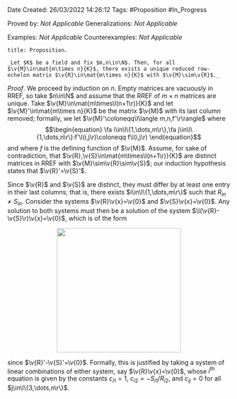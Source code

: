 <br />
<br />

Date Created: 26/03/2022 14:26:12
Tags: #Proposition #In_Progress

Proved by: _Not Applicable_
Generalizations: _Not Applicable_

Examples: _Not Applicable_
Counterexamples: _Not Applicable_

``` ad-Proposition
title: Proposition.

_Let $K$ be a field and fix $m,n\in\N$. Then, for all $\v{M}\in\mat{m\times n}{K}$, there exists a unique reduced row-echelon matrix $\v{R}\in\mat{m\times n}{K}$ with $\v{M}\sim\v{R}$._

```

_Proof_. We proceed by induction on $n$. Empty matrices are vacuously in RREF, so take $n\in\N$ and assume that the RREF of $m\times n$ matrices are unique. Take $\v{M}\in\mat{m\times\l(n+1\r)}{K}$ and let $\v{M}'\in\mat{m\times n}{K}$ be the matrix $\v{M}$ with its last column removed; formally, we let $\v{M}'\coloneqq\l\langle m,n,f'\r\rangle$ where
$$\begin{equation}
        \fa i\in\l\{1,\dots,m\r\},\fa j\in\l\{1,\dots,n\r\}:f'\l(i,j\r)\coloneqq f\l(i,j\r)
\end{equation}$$
and where $f$ is the defining function of $\v{M}$. Assume, for sake of contradiction, that $\v{R},\v{S}\in\mat{m\times\l(n+1\r)}{K}$ are distinct matrices in RREF with $\v{M}\sim\v{R}\sim\v{S}$; our induction hypothesis states that $\v{R}'=\v{S}'$.

Since $\v{R}$ and $\v{S}$ are distinct, they must differ by at least one entry in their last columns; that is, there exists $i\in\l\{1,\dots,m\r\}$ such that $R_{in}\neq S_{in}$. Consider the systems $\v{R}\v{x}=\v{0}$ and $\v{S}\v{x}=\v{0}$. Any solution to both systems must then be a solution of the system $\l(\v{R}-\v{S}\r)\v{x}=\v{0}$, which is of the form
<center><img src="https://raw.githubusercontent.com/zhaoshenzhai/MathWiki/master/Images/2022-03-26_212642/image.svg", width=280></center>

since $\v{R}'-\v{S}'=\v{0}$. Formally, this is justified by taking a system of linear combinations of either system, say $\v{R}\v{x}=\v{0}$, whose $i^\textrm{th}$ equation is given by the constants $c_{i1}=1$, $c_{i2}=-S_{i1}/R_{i2}$, and $c_{ij}=0$ for all $j\in\l\{3,\dots,n\r\}$.
